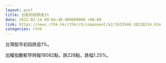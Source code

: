 ```yaml
---
layout: post
title: 台股初段跌逾1%
date: 2022-02-14 09:04:40.000000000 +08:00
link: https://news.rthk.hk/rthk/ch/component/k2/1633540-20220214.htm
categories: rthk
---
```


台灣股市初段跌逾1%。

加權指數較早時報18082點，跌228點，跌幅1.25%。

